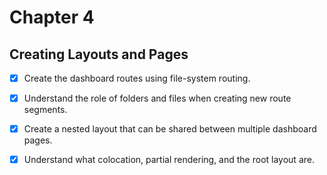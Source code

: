 # Chapter 4

## Creating Layouts and Pages

- [x] Create the dashboard routes using file-system routing.

- [x] Understand the role of folders and files when creating new route segments.

- [x] Create a nested layout that can be shared between multiple dashboard pages.

- [x] Understand what colocation, partial rendering, and the root layout are.